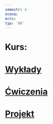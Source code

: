 ```yaml
---
semestr: 4
ocena: 
ects: 
typ: 'GK'
---
```


# Kurs:
# [Wykłady ](/Notatki/Semestr%204/Algorytmy%20i%20z%C5%82o%C5%BCono%C5%9B%C4%87%20obliczeniowa/Wyk%C5%82ady/Wyk%C5%82ady.md)
# [Ćwiczenia ](/Notatki/Semestr%204/Algorytmy%20i%20z%C5%82o%C5%BCono%C5%9B%C4%87%20obliczeniowa/%C4%86wiczenia/%C4%86wiczenia.md)
# [Projekt ](/Notatki/Semestr%204/Algorytmy%20i%20z%C5%82o%C5%BCono%C5%9B%C4%87%20obliczeniowa/Projekt/Projekt.md)
